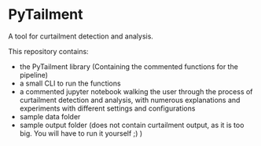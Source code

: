 # PyTailment

A tool for curtailment detection and analysis.

This repository contains:
  - the PyTailment library (Containing the commented functions for the pipeline)
  - a small CLI to run the functions
  - a commented jupyter notebook walking the user through the process of curtailment detection and analysis, with numerous explanations and experiments with different settings and configurations
  - sample data folder
  - sample output folder (does not contain curtailment output, as it is too big. You will have to run it yourself ;) )
